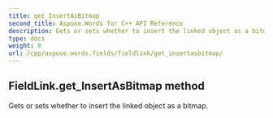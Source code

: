 ```yaml
---
title: get_InsertAsBitmap
second_title: Aspose.Words for C++ API Reference
description: Gets or sets whether to insert the linked object as a bitmap. 
type: docs
weight: 0
url: /cpp/aspose.words.fields/fieldlink/get_insertasbitmap/
---
```

## FieldLink.get_InsertAsBitmap method


Gets or sets whether to insert the linked object as a bitmap. 

